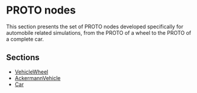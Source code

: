 # PROTO nodes

This section presents the set of PROTO nodes developed specifically for automobile
related simulations, from the PROTO of a wheel to the PROTO of a complete car.

## Sections
- [VehicleWheel](vehiclewheel.md)
- [AckermannVehicle](ackermannvehicle.md)
- [Car](car.md)
